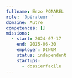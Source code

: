 ```yaml
---
fullname: Enzo POMAREL
role: 'Opérateur '
domaine: Autre
competences: []
missions:
  - start: 2024-07-17
    end: 2025-06-30
    employer: DINUM
    status: independent
    startups:
      - dossierfacile
---
```


